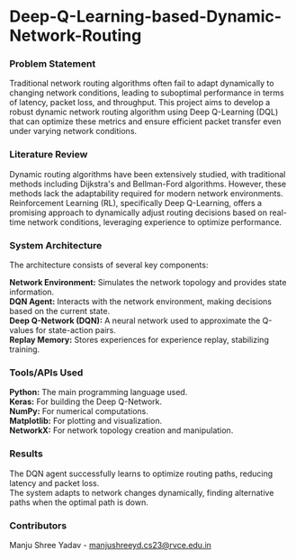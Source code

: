 # Deep-Q-Learning-based-Dynamic-Network-Routing
### Problem Statement
Traditional network routing algorithms often fail to adapt dynamically to changing network conditions, leading to suboptimal performance in terms of latency, packet loss, and throughput. This project aims to develop a robust dynamic network routing algorithm using Deep Q-Learning (DQL) that can optimize these metrics and ensure efficient packet transfer even under varying network conditions.
### Literature Review
Dynamic routing algorithms have been extensively studied, with traditional methods including Dijkstra's and Bellman-Ford algorithms. However, these methods lack the adaptability required for modern network environments. Reinforcement Learning (RL), specifically Deep Q-Learning, offers a promising approach to dynamically adjust routing decisions based on real-time network conditions, leveraging experience to optimize performance.
### System Architecture
The architecture consists of several key components:

**Network Environment:** Simulates the network topology and provides state information.<br/>
**DQN Agent:** Interacts with the network environment, making decisions based on the current state.<br/>
**Deep Q-Network (DQN):** A neural network used to approximate the Q-values for state-action pairs.<br/>
**Replay Memory:** Stores experiences for experience replay, stabilizing training.<br/>
### Tools/APIs Used
**Python:** The main programming language used.<br/>
**Keras:** For building the Deep Q-Network.<br/>
**NumPy:** For numerical computations.<br/>
**Matplotlib:** For plotting and visualization.<br/>
**NetworkX:** For network topology creation and manipulation.<br/>
### Results
The DQN agent successfully learns to optimize routing paths, reducing latency and packet loss.<br/>
The system adapts to network changes dynamically, finding alternative paths when the optimal path is down.<br/>

### Contributors
Manju Shree Yadav - manjushreeyd.cs23@rvce.edu.in

